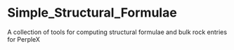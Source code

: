 # Simple_Structural_Formulae
 A collection of tools for computing structural formulae and bulk rock entries for PerpleX
